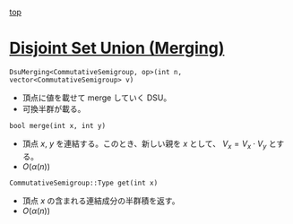 [top](../README.md)

# [Disjoint Set Union (Merging)](./dsup.hpp)

`DsuMerging<CommutativeSemigroup, op>(int n, vector<CommutativeSemigroup> v)`
- 頂点に値を載せて merge していく DSU。
- 可換半群が載る。

`bool merge(int x, int y)`
- 頂点 $x$, $y$ を連結する。このとき、新しい親を $x$ として、 $V_x = V_x \cdot V_y$ とする。
- $O(\alpha(n))$

`CommutativeSemigroup::Type get(int x)`
- 頂点 $x$ の含まれる連結成分の半群積を返す。
- $O(\alpha(n))$
